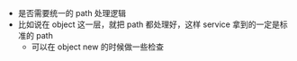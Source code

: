 - 是否需要统一的 path 处理逻辑
- 比如说在 object 这一层，就把 path 都处理好，这样 service 拿到的一定是标准的 path
	- 可以在 object new 的时候做一些检查